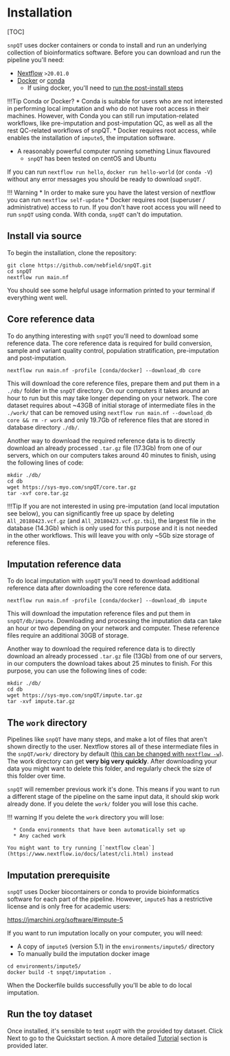 # Installation

[TOC]

`snpQT` uses docker containers or conda to install and run an underlying collection of bioinformatics software. Before you can download and run the pipeline you'll need:

* [Nextflow](https://www.nextflow.io) `>20.01.0`
* [Docker](https://docs.docker.com/get-docker/) or [conda](https://docs.conda.io/projects/conda/en/latest/user-guide/install/)
    * If using docker, you'll need to [run the post-install steps](https://docs.docker.com/engine/install/linux-postinstall/)

!!!Tip
	Conda or Docker?
	* Conda is suitable for users who are not interested in performing local imputation and who do not have root access in their machines. However, with Conda you can still run imputation-related workflows, like pre-imputation and post-imputation QC, as well as all the rest QC-related workflows of snpQT.
	* Docker requires root access, while enables the installation of `impute5`, the imputation software.
		
* A reasonably powerful computer running something Linux flavoured 
    * `snpQT` has been tested on centOS and Ubuntu

If you can run `nextflow run hello`, `docker run hello-world` (or `conda -V`) without any error messages you should be ready to download `snpQT`. 
    
!!! Warning
	* In order to make sure you have the latest version of nextflow you can run `nextflow self-update`
	* Docker requires root (superuser / administrative) access to run. If you don't have root access you will need to run `snpQT` using conda. With conda, `snpQT` can't do imputation.

	
## Install via source

To begin the installation, clone the repository:

```
git clone https://github.com/nebfield/snpQT.git
cd snpQT
nextflow run main.nf
```

You should see some helpful usage information printed to your terminal if everything went well.

## Core reference data

To do anything interesting with `snpQT` you'll need to download some reference data. The core reference data is required for build conversion, sample and variant quality control, population stratification, pre-imputation and post-imputation.

```
nextflow run main.nf -profile [conda/docker] --download_db core
```

This will download the core reference files, prepare them and put them in a `./db/` folder in the `snpQT` directory. On our computers it takes around an hour to run but this may take longer depending on your network. The core dataset requires about ~43GB of initial storage of intermediate files in the `./work/` that can be removed using `nextflow run main.nf --download_db core && rm -r work` and only 19.7Gb of reference files that are stored in database directory `./db/`.

Another way to download the required reference data is to directly download an already processed `.tar.gz` file (17.3Gb) from one of our servers, which on our computers takes around 40 minutes to finish, using the following lines of code:

```
mkdir ./db/
cd db
wget https://sys-myo.com/snpQT/core.tar.gz
tar -xvf core.tar.gz
```

!!!Tip
	If you are not interested in using pre-imputation (and local imputation see below), you can significantly free up space by deleting `All_20180423.vcf.gz` (and `All_20180423.vcf.gz.tbi`), the largest file in the database (14.3Gb) which is only used for this purpose and it is not needed in the other workflows. This will leave you with only ~5Gb size storage of reference files.

## Imputation reference data

To do local imputation with `snpQT` you'll need to download additional reference data after downloading the core reference data. 

```
nextflow run main.nf -profile [conda/docker] --download_db impute
```

This will download the imputation reference files and put them in `snpQT/db/impute`. Downloading and processing the imputation data can take an hour or two depending on your network and computer. These reference files require an additional 30GB of storage.

Another way to download the required reference data is to directly download an already processed `.tar.gz` file (13Gb) from one of our servers, in our computers the download takes about 25 minutes to finish. For this purpose, you can use the following lines of code:

```
mkdir ./db/
cd db
wget https://sys-myo.com/snpQT/impute.tar.gz
tar -xvf impute.tar.gz
```

## The `work` directory

Pipelines like `snpQT` have many steps, and make a lot of files that aren't shown directly to the user. Nextflow stores all of these intermediate files in the `snpQT/work/` directory by default ([this can be changed with `nextflow -w`](https://www.nextflow.io/docs/latest/cli.html)). The work directory can get **very big very quickly**. After downloading your data you might want to delete this folder, and regularly check the size of this folder over time.

`snpQT` will remember previous work it's done. This means if you want to run a different stage of the pipeline on the same input data, it should skip work already done. If you delete the `work/` folder you will lose this cache. 

!!! warning
    If you delete the `work` directory you will lose:

      * Conda environments that have been automatically set up
      * Any cached work
      
    You might want to try running [`nextflow clean`](https://www.nextflow.io/docs/latest/cli.html) instead 

## Imputation prerequisite 

`snpQT` uses Docker biocontainers or conda to provide bioinformatics software for each part of the pipeline. However, `impute5` has a restrictive license and is only free for academic users:

<https://jmarchini.org/software/#impute-5>

If you want to run imputation locally on your computer, you will need:

* A copy of `impute5` (version 5.1) in the `environments/impute5/` directory
* To manually build the imputation docker image

```
cd environments/impute5/
docker build -t snpqt/imputation .
```

When the Dockerfile builds successfully you'll be able to do local imputation.

## Run the toy dataset

Once installed, it's sensible to test `snpQT` with the provided toy dataset. Click Next to go to the Quickstart section. A more detailed [Tutorial](https://tutorial-snpqt.readthedocs.io/en/latest/user-guide/results/) section is provided later.
